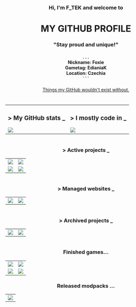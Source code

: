 <div align="center">
  <h3>Hi, I'm F_TEK and welcome to</h3>
  <h1>MY GITHUB PROFILE</h1>
  <h3>"Stay proud and unique!"</h3>
  <h4>. . .<br>Nickname: Foxie<br>Gametag: EdianiaK<br>Location: Czechia<br>˙ ˙ ˙</h4>
  <p><a href="https://github.com/FTEdianiaK/breathtaking-items">Things my GitHub wouldn't exist without.</a></p>
  <h1></h1>
  <table>
    <tr>
      <td>
        <h3>> My GitHub stats _</h3>
        <div>
          <a href="https://github.com/FTEdianiaK"><img src="https://github-readme-stats.vercel.app/api?username=FTEdianiaK&hide_title=true&hide=prs,contribs&hide_rank=true&card_width=300&show_icons=true&theme=transparent&hide_border=true"></a>
        </div>
      </td>
      <td>
        <h3>> I mostly code in _</h3>
        <div>
          <a href="https://github.com/FTEdianiaK"><img src="https://github-readme-stats.vercel.app/api/top-langs?username=FTEdianiaK&hide_title=true&layout=donut&card_width=300&langs_count=6&theme=transparent&hide_border=true"></a>
        </div>
      </td>
    </tr>
  </table>
  <h1></h1>
  <h3>> Active projects _</h3>
  <table>
    <tr>
      <td><a href="https://github.com/FTEdianiaK/timetable-widget"><img src="https://github-readme-stats.vercel.app/api/pin/?username=ftedianiak&repo=timetable-widget&card_width=300&theme=transparent&hide_border=true"></a></td>
      <td><a href="https://github.com/FTEdianiaK/breathtaking"><img src="https://github-readme-stats.vercel.app/api/pin/?username=ftedianiak&repo=breathtaking&card_width=300&theme=transparent&hide_border=true"></a></td>
    </tr>
    <tr>
      <td><a href="https://github.com/FTEdianiaK/startup-complete"><img src="https://github-readme-stats.vercel.app/api/pin/?username=ftedianiak&repo=startup-complete&card_width=300&theme=transparent&hide_border=true"></a></td>
      <td><a href="https://github.com/FTEdianiaK/library-parrotex"><img src="https://github-readme-stats.vercel.app/api/pin/?username=ftedianiak&repo=library-parrotex&card_width=300&theme=transparent&hide_border=true"></a></td>
    </tr>
  </table>
  <h1></h1>
  <h3>> Managed websites _</h3>
  <table>
    <tr>
      <td><a href="https://github.com/FTEdianiaK/hola--tv"><img src="https://github-readme-stats.vercel.app/api/pin/?username=ftedianiak&repo=hola--tv&card_width=300&theme=transparent&hide_border=true"></a></td>
      <td><a href="https://github.com/FTEdianiaK/f-tek"><img src="https://github-readme-stats.vercel.app/api/pin/?username=ftedianiak&repo=f-tek&card_width=300&theme=transparent&hide_border=true"></a></td>
    </tr>
  </table>
  <h1></h1>
  <h3>> Archived projects _</h3>
  <table>
    <tr>
      <td><a href="https://github.com/FTEdianiaK/digios"><img src="https://github-readme-stats.vercel.app/api/pin/?username=ftedianiak&repo=digios&card_width=300&theme=transparent&hide_border=true"></a></td>
      <td><a href="https://github.com/FTEdianiaK/pixel-discord-bot"><img src="https://github-readme-stats.vercel.app/api/pin/?username=ftedianiak&repo=pixel-discord-bot&card_width=300&theme=transparent&hide_border=true"></a></td>
    </tr>
  </table>
  <h1></h1>
  <h3>Finished games...</h3>
  <table>
    <tr>
      <td><a href="https://github.com/FTEdianiaK/Lonely-Me"><img src="https://github-readme-stats.vercel.app/api/pin/?username=ftedianiak&repo=Lonely-Me&card_width=300&theme=transparent&hide_border=true"></a></td>
      <td><a href="https://github.com/FTEdianiaK/M.Y.O.-Risk-Quiz"><img src="https://github-readme-stats.vercel.app/api/pin/?username=ftedianiak&repo=M.Y.O.-Risk-Quiz&card_width=300&theme=transparent&hide_border=true"></a></td>
    </tr>
    <tr>
      <td><a href="https://github.com/FTEdianiaK/M.Y.O.-AZ-Quiz"><img src="https://github-readme-stats.vercel.app/api/pin/?username=ftedianiak&repo=M.Y.O.-AZ-Quiz&card_width=300&theme=transparent&hide_border=true"></a></td>
      <td><a href="https://github.com/FTEdianiaK/Paranormal-Games"><img src="https://github-readme-stats.vercel.app/api/pin/?username=ftedianiak&repo=Paranormal-Games&card_width=300&theme=transparent&hide_border=true"></a></td>
    </tr>
  </table>
  <h3>Released modpacks ...</h3>
  <table>
    <tr>
      <td><a href="https://github.com/FTEdianiaK/chocolate-bars"><img src="https://github-readme-stats.vercel.app/api/pin/?username=ftedianiak&repo=chocolate-bars&card_width=300&theme=transparent&hide_border=true"></a></td>
    </tr>
  </table>
</div>

